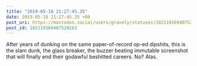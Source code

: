 ```yaml
---
title: "2019-05-18 21:27:45.35"
date: 2019-05-18 21:27:45.35 +00
post_uri: https://mastodon.social/users/gravely/statuses/102119169407520263
post_id: 102119169407520263
---
```

After years of dunking on the same paper-of-record op-ed dipshits, this is the slam dunk, the glass breaker, the buzzer beating immutable screenshot that will finally end their godawful beshitted careers. No? Alas.


